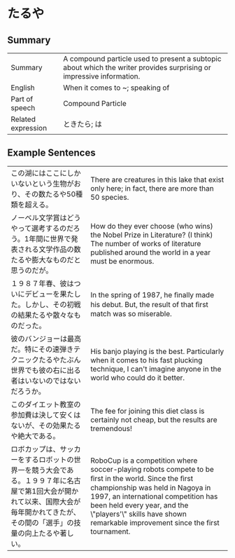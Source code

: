 # たるや

## Summary

<table><tr>   <td>Summary</td>   <td>A compound particle used to present a subtopic about which the writer provides surprising or impressive information.</td></tr><tr>   <td>English</td>   <td>When it comes to ~; speaking of</td></tr><tr>   <td>Part of speech</td>   <td>Compound Particle</td></tr><tr>   <td>Related expression</td>   <td>ときたら; は</td></tr></table>

## Example Sentences

<table><tr>   <td>この湖にはここにしかいないという生物がおり、その数たるや50種類を超える。</td>   <td>There are creatures in this lake that exist only here; in fact, there are more than 50 species.</td></tr><tr>   <td>ノーベル文学賞はどうやって選考するのだろう。1年間に世界で発表される文学作品の数たるや膨大なものだと思うのだが。</td>   <td>How do they ever choose (who wins) the Nobel Prize in Literature? (I think) The number of works of literature published around the world in a year must be enormous.</td></tr><tr>   <td>１９８７年春、彼はついにデビューを果たした。しかし、その初戦の結果たるや散々なものだった。</td>   <td>In the spring of 1987, he ﬁnally made his debut. But, the result of that ﬁrst match was so miserable.</td></tr><tr>   <td>彼のバンジョーは最高だ。特にその速弾きテクニックたるやたぶん世界でも彼の右に出る者はいないのではないだろうか。</td>   <td>His banjo playing is the best. Particularly when it comes to his fast plucking technique, I can't imagine anyone in the world who could do it better.</td></tr><tr>   <td>このダイエット教室の参加費は決して安くはないが、その効果たるや絶大である。</td>   <td>The fee for joining this diet class is certainly not cheap, but the results are tremendous!</td></tr><tr>   <td>ロボカップは、サッカーをするロボットの世界一を競う大会である。１９９７年に名古屋で第1回大会が開かれて以来、国際大会が毎年開かれてきたが、その間の「選手」の技量の向上たるや著しい。</td>   <td>RoboCup is a competition where soccer-playing robots compete to be ﬁrst in the world. Since the ﬁrst championship was held in Nagoya in 1997, an international competition has been held every year, and the \"players'\" skills have shown remarkable improvement since the first tournament.</td></tr></table>

